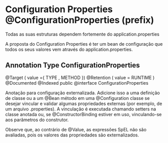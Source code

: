 # Configuration Properties @ConfigurationProperties (prefix)

Todas as suas estruturas dependem fortemente do application.properties

A proposta do Configuration Properties é ter um bean de configuração que todos os seus valores vem através do application.properties.


## Annotation Type ConfigurationProperties

@Target ( value ={ TYPE , METHOD })
  @Retention ( value = RUNTIME )
  @Documented 
  @Indexed 
public @interface ConfigurationProperties

Anotação para configuração externalizada. Adicione isso a uma definição de classe ou a um @Bean método em uma @Configuration classe se desejar vincular e validar algumas propriedades externas (por exemplo, de um arquivo .properties).
A vinculação é executada chamando setters na classe anotada ou, se @ConstructorBinding estiver em uso, vinculando-se aos parâmetros do construtor.

Observe que, ao contrário de @Value, as expressões SpEL não são avaliadas, pois os valores das propriedades são externalizados.